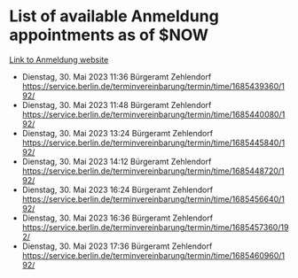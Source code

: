 # List of available Anmeldung appointments as of $NOW
[Link to Anmeldung website](https://service.berlin.de/terminvereinbarung/termin/tag.php?termin=1&anliegen[]=120686&dienstleisterlist=122210,122217,327316,122219,327312,122227,327314,122231,327346,122243,327348,122254,122252,329742,122260,329745,122262,329748,122271,327278,122273,327274,122277,327276,330436,122280,327294,122282,327290,122284,327292,122291,327270,122285,327266,122286,327264,122296,327268,150230,329760,122297,327286,122294,327284,122312,329763,122314,329775,122304,327330,122311,327334,122309,327332,317869,122281,327352,122279,329772,122283,122276,327324,122274,327326,122267,329766,122246,327318,122251,327320,122257,327322,122208,327298,122226,327300&herkunft=http%3A%2F%2Fservice.berlin.de%2Fdienstleistung%2F120686%2F)
- Dienstag, 30. Mai 2023 11:36 Bürgeramt Zehlendorf https://service.berlin.de/terminvereinbarung/termin/time/1685439360/192/
- Dienstag, 30. Mai 2023 11:48 Bürgeramt Zehlendorf https://service.berlin.de/terminvereinbarung/termin/time/1685440080/192/
- Dienstag, 30. Mai 2023 13:24 Bürgeramt Zehlendorf https://service.berlin.de/terminvereinbarung/termin/time/1685445840/192/
- Dienstag, 30. Mai 2023 14:12 Bürgeramt Zehlendorf https://service.berlin.de/terminvereinbarung/termin/time/1685448720/192/
- Dienstag, 30. Mai 2023 16:24 Bürgeramt Zehlendorf https://service.berlin.de/terminvereinbarung/termin/time/1685456640/192/
- Dienstag, 30. Mai 2023 16:36 Bürgeramt Zehlendorf https://service.berlin.de/terminvereinbarung/termin/time/1685457360/192/
- Dienstag, 30. Mai 2023 17:36 Bürgeramt Zehlendorf https://service.berlin.de/terminvereinbarung/termin/time/1685460960/192/
